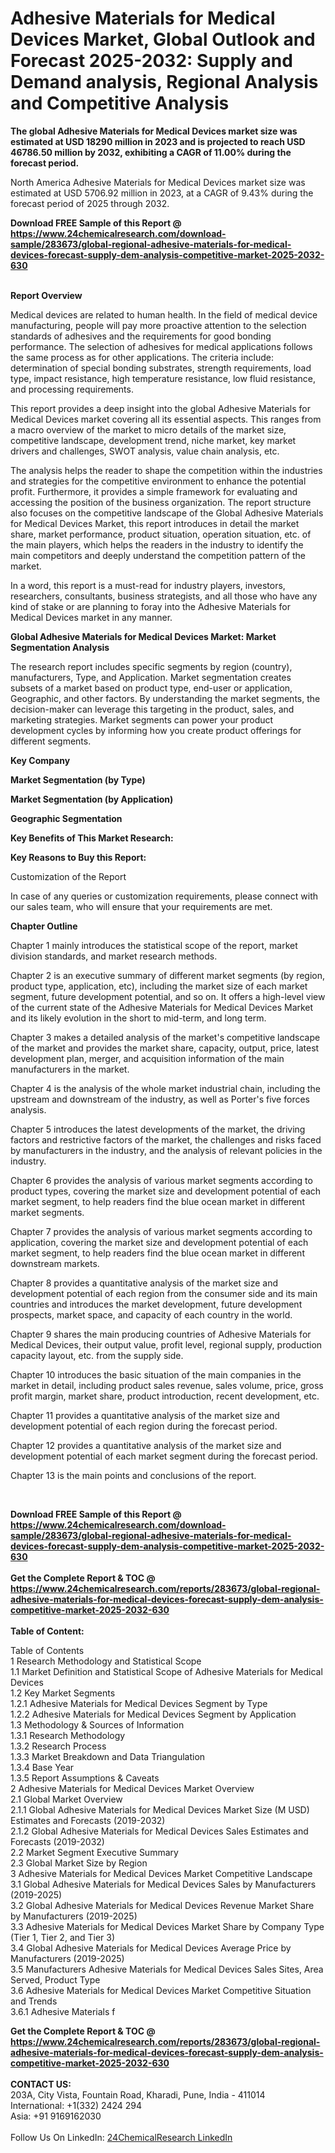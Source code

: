 <h1>Adhesive Materials for Medical Devices Market, Global Outlook and Forecast 2025-2032: Supply and Demand analysis, Regional Analysis and Competitive Analysis</h1><p><strong>The global Adhesive Materials for Medical Devices market size was estimated at USD 18290 million in 2023 and is projected to reach USD 46786.50 million by 2032, exhibiting a CAGR of 11.00% during the forecast period.</strong></p><p>
</p><p>
North America Adhesive Materials for Medical Devices market size was estimated at USD 5706.92 million in 2023, at a CAGR of 9.43% during the forecast period of 2025 through 2032.</p><div><b>Download FREE Sample of this Report @ 
            <a href="https://www.24chemicalresearch.com/download-sample/283673/global-regional-adhesive-materials-for-medical-devices-forecast-supply-dem-analysis-competitive-market-2025-2032-630">
            https://www.24chemicalresearch.com/download-sample/283673/global-regional-adhesive-materials-for-medical-devices-forecast-supply-dem-analysis-competitive-market-2025-2032-630</a></b></div><br><p>
</p><p><strong>Report Overview</strong></p><p>
</p><p>Medical devices are related to human health. In the field of medical device manufacturing, people will pay more proactive attention to the selection standards of adhesives and the requirements for good bonding performance. The selection of adhesives for medical applications follows the same process as for other applications. The criteria include: determination of special bonding substrates, strength requirements, load type, impact resistance, high temperature resistance, low fluid resistance, and processing requirements.</p><p>
</p><p>This report provides a deep insight into the global Adhesive Materials for Medical Devices market covering all its essential aspects. This ranges from a macro overview of the market to micro details of the market size, competitive landscape, development trend, niche market, key market drivers and challenges, SWOT analysis, value chain analysis, etc.</p><p>
</p><p>The analysis helps the reader to shape the competition within the industries and strategies for the competitive environment to enhance the potential profit. Furthermore, it provides a simple framework for evaluating and accessing the position of the business organization. The report structure also focuses on the competitive landscape of the Global Adhesive Materials for Medical Devices Market, this report introduces in detail the market share, market performance, product situation, operation situation, etc. of the main players, which helps the readers in the industry to identify the main competitors and deeply understand the competition pattern of the market.</p><p>
In a word, this report is a must-read for industry players, investors, researchers, consultants, business strategists, and all those who have any kind of stake or are planning to foray into the Adhesive Materials for Medical Devices market in any manner.</p><p>
</p><p><strong>Global Adhesive Materials for Medical Devices Market: Market Segmentation Analysis</strong></p><p>
</p><p>The research report includes specific segments by region (country), manufacturers, Type, and Application. Market segmentation creates subsets of a market based on product type, end-user or application, Geographic, and other factors. By understanding the market segments, the decision-maker can leverage this targeting in the product, sales, and marketing strategies. Market segments can power your product development cycles by informing how you create product offerings for different segments.</p><p>
</p><p><strong>Key Company</strong></p><p>
</p><p>
</p><p><strong>Market Segmentation (by Type)</strong></p><p>
</p><p>
</p><p><strong>Market Segmentation (by Application)</strong></p><p>
</p><p>
</p><p><strong>Geographic Segmentation</strong></p><p>
</p><p>
</p><p><strong>Key Benefits of This Market Research:</strong></p><p>
</p><p>
</p><p><strong>Key Reasons to Buy this Report:</strong></p><p>
</p><p>
</p><p>Customization of the Report</p><p>
In case of any queries or customization requirements, please connect with our sales team, who will ensure that your requirements are met.</p><p>
</p><p><strong>Chapter Outline</strong></p><p>
</p><p>Chapter 1 mainly introduces the statistical scope of the report, market division standards, and market research methods.</p><p>
Chapter 2 is an executive summary of different market segments (by region, product type, application, etc), including the market size of each market segment, future development potential, and so on. It offers a high-level view of the current state of the Adhesive Materials for Medical Devices Market and its likely evolution in the short to mid-term, and long term.</p><p>
Chapter 3 makes a detailed analysis of the market's competitive landscape of the market and provides the market share, capacity, output, price, latest development plan, merger, and acquisition information of the main manufacturers in the market.</p><p>
Chapter 4 is the analysis of the whole market industrial chain, including the upstream and downstream of the industry, as well as Porter's five forces analysis.</p><p>
Chapter 5 introduces the latest developments of the market, the driving factors and restrictive factors of the market, the challenges and risks faced by manufacturers in the industry, and the analysis of relevant policies in the industry.</p><p>
Chapter 6 provides the analysis of various market segments according to product types, covering the market size and development potential of each market segment, to help readers find the blue ocean market in different market segments.</p><p>
Chapter 7 provides the analysis of various market segments according to application, covering the market size and development potential of each market segment, to help readers find the blue ocean market in different downstream markets.</p><p>
Chapter 8 provides a quantitative analysis of the market size and development potential of each region from the consumer side and its main countries and introduces the market development, future development prospects, market space, and capacity of each country in the world.</p><p>
Chapter 9 shares the main producing countries of Adhesive Materials for Medical Devices, their output value, profit level, regional supply, production capacity layout, etc. from the supply side.</p><p>
Chapter 10 introduces the basic situation of the main companies in the market in detail, including product sales revenue, sales volume, price, gross profit margin, market share, product introduction, recent development, etc.</p><p>
Chapter 11 provides a quantitative analysis of the market size and development potential of each region during the forecast period.</p><p>
Chapter 12 provides a quantitative analysis of the market size and development potential of each market segment during the forecast period.</p><p>
Chapter 13 is the main points and conclusions of the report.</p><p>
 </p><div><b>Download FREE Sample of this Report @ 
            <a href="https://www.24chemicalresearch.com/download-sample/283673/global-regional-adhesive-materials-for-medical-devices-forecast-supply-dem-analysis-competitive-market-2025-2032-630">
            https://www.24chemicalresearch.com/download-sample/283673/global-regional-adhesive-materials-for-medical-devices-forecast-supply-dem-analysis-competitive-market-2025-2032-630</a></b></div><br><div><b>Get the Complete Report & TOC @ 
            <a href="https://www.24chemicalresearch.com/reports/283673/global-regional-adhesive-materials-for-medical-devices-forecast-supply-dem-analysis-competitive-market-2025-2032-630">
            https://www.24chemicalresearch.com/reports/283673/global-regional-adhesive-materials-for-medical-devices-forecast-supply-dem-analysis-competitive-market-2025-2032-630</a></b></div><br>
            <b>Table of Content:</b><p>Table of Contents<br />
1 Research Methodology and Statistical Scope<br />
1.1 Market Definition and Statistical Scope of Adhesive Materials for Medical Devices<br />
1.2 Key Market Segments<br />
1.2.1 Adhesive Materials for Medical Devices Segment by Type<br />
1.2.2 Adhesive Materials for Medical Devices Segment by Application<br />
1.3 Methodology & Sources of Information<br />
1.3.1 Research Methodology<br />
1.3.2 Research Process<br />
1.3.3 Market Breakdown and Data Triangulation<br />
1.3.4 Base Year<br />
1.3.5 Report Assumptions & Caveats<br />
2 Adhesive Materials for Medical Devices Market Overview<br />
2.1 Global Market Overview<br />
2.1.1 Global Adhesive Materials for Medical Devices Market Size (M USD) Estimates and Forecasts (2019-2032)<br />
2.1.2 Global Adhesive Materials for Medical Devices Sales Estimates and Forecasts (2019-2032)<br />
2.2 Market Segment Executive Summary<br />
2.3 Global Market Size by Region<br />
3 Adhesive Materials for Medical Devices Market Competitive Landscape<br />
3.1 Global Adhesive Materials for Medical Devices Sales by Manufacturers (2019-2025)<br />
3.2 Global Adhesive Materials for Medical Devices Revenue Market Share by Manufacturers (2019-2025)<br />
3.3 Adhesive Materials for Medical Devices Market Share by Company Type (Tier 1, Tier 2, and Tier 3)<br />
3.4 Global Adhesive Materials for Medical Devices Average Price by Manufacturers (2019-2025)<br />
3.5 Manufacturers Adhesive Materials for Medical Devices Sales Sites, Area Served, Product Type<br />
3.6 Adhesive Materials for Medical Devices Market Competitive Situation and Trends<br />
3.6.1 Adhesive Materials f</p><div><b>Get the Complete Report & TOC @ 
            <a href="https://www.24chemicalresearch.com/reports/283673/global-regional-adhesive-materials-for-medical-devices-forecast-supply-dem-analysis-competitive-market-2025-2032-630">
            https://www.24chemicalresearch.com/reports/283673/global-regional-adhesive-materials-for-medical-devices-forecast-supply-dem-analysis-competitive-market-2025-2032-630</a></b></div><br><b>CONTACT US:</b><br>
            203A, City Vista, Fountain Road, Kharadi, Pune, India - 411014<br>
            International: +1(332) 2424 294<br>
            Asia: +91 9169162030 <br><br>
            Follow Us On LinkedIn: <a href="https://www.linkedin.com/company/24chemicalresearch/">24ChemicalResearch LinkedIn</a>